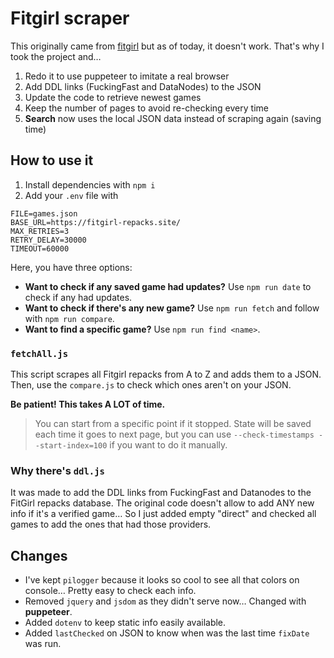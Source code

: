 # Fitgirl scraper

This originally came from [fitgirl](https://github.com/vladmandic/fitgirl) but as of today, it doesn't work. That's why I took the project and…

1. Redo it to use puppeteer to imitate a real browser
2. Add DDL links (FuckingFast and DataNodes) to the JSON
3. Update the code to retrieve newest games
4. Keep the number of pages to avoid re-checking every time
5. **Search** now uses the local JSON data instead of scraping again (saving time)

## How to use it

1. Install dependencies with `npm i`
2. Add your `.env` file with

```env
FILE=games.json
BASE_URL=https://fitgirl-repacks.site/
MAX_RETRIES=3
RETRY_DELAY=30000
TIMEOUT=60000
```

Here, you have three options:

-   **Want to check if any saved game had updates?** Use `npm run date` to check if any had updates.
-   **Want to check if there's any new game?** Use `npm run fetch` and follow with `npm run compare`.
-   **Want to find a specific game?** Use `npm run find <name>`.

### `fetchAll.js`

This script scrapes all Fitgirl repacks from A to Z and adds them to a JSON. Then, use the `compare.js` to check which ones aren't on your JSON.

**Be patient! This takes A LOT of time.**

> You can start from a specific point if it stopped. State will be saved each time it goes to next page, but you can use `--check-timestamps --start-index=100` if you want to do it manually.

### Why there's `ddl.js`

It was made to add the DDL links from FuckingFast and Datanodes to the FitGirl repacks database. The original code doesn't allow to add ANY new info if it's a verified game… So I just added empty "direct" and checked all games to add the ones that had those providers.

## Changes

-   I've kept `pilogger` because it looks so cool to see all that colors on console… Pretty easy to check each info.
-   Removed `jquery` and `jsdom` as they didn't serve now… Changed with **puppeteer**.
-   Added `dotenv` to keep static info easily available.
-   Added `lastChecked` on JSON to know when was the last time `fixDate` was run.
